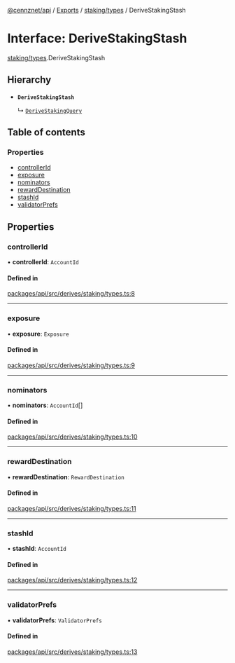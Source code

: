 [@cennznet/api](../README.md) / [Exports](../modules.md) / [staking/types](../modules/staking_types.md) / DeriveStakingStash

# Interface: DeriveStakingStash

[staking/types](../modules/staking_types.md).DeriveStakingStash

## Hierarchy

- **`DeriveStakingStash`**

  ↳ [`DeriveStakingQuery`](staking_types.derivestakingquery.md)

## Table of contents

### Properties

- [controllerId](staking_types.derivestakingstash.md#controllerid)
- [exposure](staking_types.derivestakingstash.md#exposure)
- [nominators](staking_types.derivestakingstash.md#nominators)
- [rewardDestination](staking_types.derivestakingstash.md#rewarddestination)
- [stashId](staking_types.derivestakingstash.md#stashid)
- [validatorPrefs](staking_types.derivestakingstash.md#validatorprefs)

## Properties

### controllerId

• **controllerId**: `AccountId`

#### Defined in

[packages/api/src/derives/staking/types.ts:8](https://github.com/cennznet/api.js/blob/1844291/packages/api/src/derives/staking/types.ts#L8)

___

### exposure

• **exposure**: `Exposure`

#### Defined in

[packages/api/src/derives/staking/types.ts:9](https://github.com/cennznet/api.js/blob/1844291/packages/api/src/derives/staking/types.ts#L9)

___

### nominators

• **nominators**: `AccountId`[]

#### Defined in

[packages/api/src/derives/staking/types.ts:10](https://github.com/cennznet/api.js/blob/1844291/packages/api/src/derives/staking/types.ts#L10)

___

### rewardDestination

• **rewardDestination**: `RewardDestination`

#### Defined in

[packages/api/src/derives/staking/types.ts:11](https://github.com/cennznet/api.js/blob/1844291/packages/api/src/derives/staking/types.ts#L11)

___

### stashId

• **stashId**: `AccountId`

#### Defined in

[packages/api/src/derives/staking/types.ts:12](https://github.com/cennznet/api.js/blob/1844291/packages/api/src/derives/staking/types.ts#L12)

___

### validatorPrefs

• **validatorPrefs**: `ValidatorPrefs`

#### Defined in

[packages/api/src/derives/staking/types.ts:13](https://github.com/cennznet/api.js/blob/1844291/packages/api/src/derives/staking/types.ts#L13)
